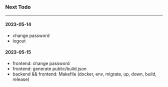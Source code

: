 ### Next Todo
---

#### 2023-05-14
- change password
- logout

#### 2023-05-15
- frontend: change password
- frontend: generate public/build.json
- backend && frontend: Makefile (docker, env, migrate, up, down, build, release)


